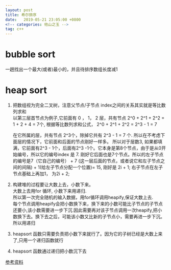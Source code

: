 ```yaml
---
layout: post
title: 希尔排序
date:   2019-05-21 23:05:00 +0800
<!-- categories: 他山之玉 -->
tag: c++
---
```


bubble sort
=
一趟找出一个最大(或者)最小的，并且待排序数组长度减1

heap sort
=

1. 把数组视为完全二叉树，注意父节点/子节点 index之间的关系其实就是等比数列求和  
    以第三层首节点为例子,它前面有 0 ， 1， 2 层，共有节点 2^0 + 2^1 + 2^2 = 1 + 2 + 4 = 7个, 根据等比数列求和公式， 2^0 + 2^1 + 2^2 = 2^3 - 1 = 7

	在它所属的层，共有节点 2^3个，除掉它共有 2^3 - 1 = 7 个. 所以在不考虑下面层的情况下，它前面和后面的节点刚好一样多。
	所以对于层数3, 如果都填满，它前面有2^3 - 1个，后面有2^3 -1个。它本身是第8个节点，由于是从0开始编号，所以它的编号index 是 7. 刚好它后面也是7个节点。所以的左子节点的编号是7（它自己的编号） + 7 (这一层后面的节点，或者说它和左子节点之间的间隔)  + 1(给左子节点分配一个位置)= 15, 刚好是 2i + 1; 右子节点在左子节点基础上再加1， 为2i + 2;


2. 构建堆的过程要让大数上去，小数下来。  
	大数上去用for 循环, 小数下来用递归.  
	所以第一次完全随机的输入数据，用for循环调用heapify,保证大数上去.  
	每个节点调用heapify会把小数换下来，换下来的小数可能比子节点的子节点还要小,该小数需要进一步下沉.因此需要再对该子节点调用一次heapify,把小数换下去。换下去之后，可能该小数又比新的子节点小，需要再进一步下沉。  
	所以用递归

3. heapsort 函数只需要负责把小数下来就行了。因为它的子树已经是大数上来了,只用一个递归函数就行

4. heapsort 函数通过递归把小数沉下去


[参考资料](https://www.bilibili.com/video/BV1Eb41147dK/?spm_id_from=trigger_reload)
